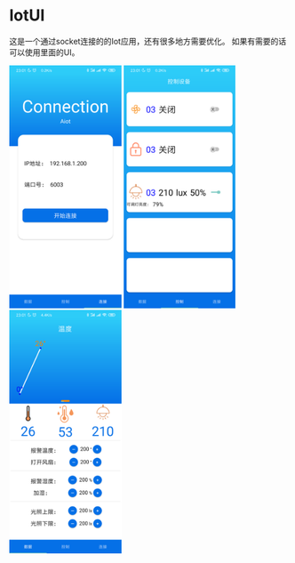 # IotUI
这是一个通过socket连接的的Iot应用，还有很多地方需要优化。
如果有需要的话可以使用里面的UI。

<!--![](https://github.com/linfirst/IotUI/blob/master/screenshot/1.png)-->

<!--![](https://github.com/linfirst/IotUI/blob/master/screenshot/1.png)-->

<!--![](https://github.com/linfirst/IotUI/blob/master/screenshot/2.png)-->

<!--![](https://github.com/linfirst/IotUI/blob/master/screenshot/3.png)-->


<img src="https://github.com/linfirst/IotUI/blob/master/screenshot/1.png" width="40%">

<img src="https://github.com/linfirst/IotUI/blob/master/screenshot/2.png" width="40%"/>
 
<img src="https://github.com/linfirst/IotUI/blob/master/screenshot/3.png" width = "40%" alt="" align=center />
